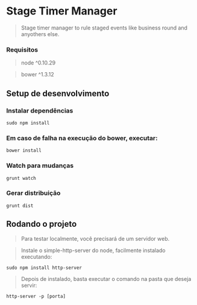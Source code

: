 #  Stage Timer Manager

> Stage timer manager to rule staged events like business round and anyothers else. 

### Requisitos

> node  ^0.10.29

> bower  ^1.3.12

## Setup de desenvolvimento

### Instalar dependências

```shell
sudo npm install
```

### Em caso de falha na execução do bower, executar:

```shell
bower install
```

### Watch para mudanças
```shell
grunt watch
```

### Gerar distribuição
```shell
grunt dist
```

## Rodando o projeto

> Para testar localmente, você precisará de um servidor web. 

> Instale o simple-http-server do node, facilmente instalado executando:

```shell
sudo npm install http-server
```

> Depois de instalado, basta executar o comando na pasta que deseja servir:

```shell
http-server -p [porta]
```